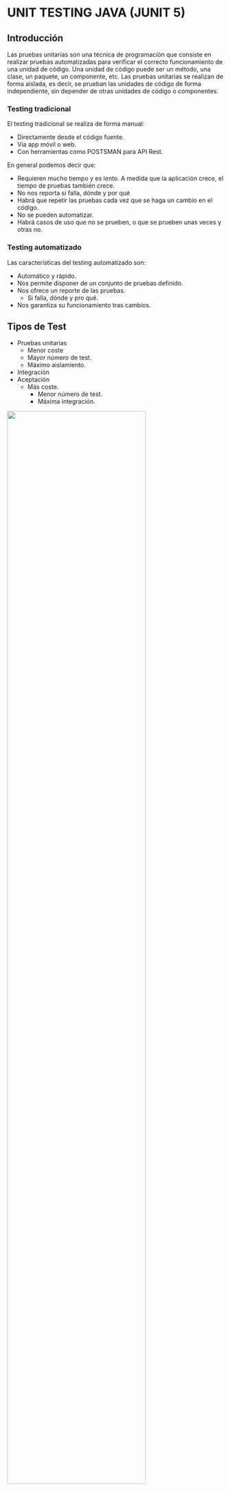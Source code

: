# UNIT TESTING JAVA (JUNIT 5)

## Introducción

Las pruebas unitarias son una técnica de programación que consiste en realizar pruebas automatizadas para verificar el correcto funcionamiento de una unidad de código. Una unidad de código puede ser un método, una clase, un paquete, un componente, etc. Las pruebas unitarias se realizan de forma aislada, es decir, se prueban las unidades de código de forma independiente, sin depender de otras unidades de código o componentes.

### Testing tradicional

El testing tradicional se realiza de forma manual:

- Directamente desde el código fuente.
- Via app móvil o web.
- Con herramientas como POSTSMAN para API Rest.

En general podemos decir que:

- Requieren mucho tiempo y es lento. A medida que la aplicación crece, el tiempo de pruebas también crece.
- No nos reporta si falla, dónde y por qué
- Habrá que repetir las pruebas cada vez que se haga un cambio en el código.
- No se pueden automatizar.
- Habrá casos de uso que no se prueben, o que se prueben unas veces y otras no.


### Testing automatizado

Las características del testing automatizado son:

- Automático y rápido.
- Nos permite disponer de un conjunto de pruebas definido.
- Nos ofrece un reporte de las pruebas.
  - Si falla, dónde y pro qué.
- Nos garantiza su funcionamiento tras cambios.


## Tipos de Test

- Pruebas unitarias
  - Menor coste
  - Mayor número de test.
  - Máximo aislamiento.
- Integración
- Aceptación
  - Más coste.
    - Menor número de test.
    - Máxima integración.


<img src="./img/doc_utj_01.png" width="80%">


### Requisitos para hacer Testing

- Comprender el funcionamiento de nuestra aplicación
- Conocer cuáles son nuestras clases.
- Reglas de negocio o casos de uso.

### Pruebas unitarias

- Métodos que permite verificar una parte del código.
- Comprueban que, para unos datos de entrada, devuelve el resultado esperado.
- Permiten la veridicación de las reglas de negocio de forma aislada.


**¿Qué es una prueba?**

Las pruebas unitarias casi siempre se centran en pruebas de "Caja Negra", donde para unos datos de entrada se esperan unos datos de salida.



### JUnit

Realizar las pruebas de forma manual puede ser tedioso y propenso a errores. Por ello, existen frameworks que facilitan la creación y ejecución de pruebas unitarias. Uno de los frameworks más populares para realizar pruebas unitarias en Java es JUnit.

Aparte de JUnit, existen otros frameworks de pruebas unitarias en Java, como TestNG, Mockito, PowerMock, etc, pero por su popularidad y simplicidad, JUnit es el más utilizado.

JUnit es un framework de pruebas unitarias para el lenguaje de programación Java

Características de JUnit:

- Permite escribir y ejecutar pruebas unitarias de forma sencilla.
- Proporciona anotaciones para definir métodos de prueba.
- Proporciona métodos de aserción para verificar los resultados de las pruebas.
- Proporciona herramientas para la ejecución de pruebas y la generación de informes.
- Proporciona herramientas para la organización de pruebas en suites de pruebas.
- Las pruebas son repetibles y se pueden ejecutar de forma automática.


### Instalación de JUnit

Para utilizar JUnit en un proyecto Java, es necesario añadir la librería de JUnit al proyecto, y esto se puede realizar de varias formas:

- Manualmente añadiendo el archivo JAR de JUnit al proyecto.
- Utilizando una herramienta de gestión de dependencias como Maven o Gradle.


#### JUNIT 4 vs JUNIT 5

JUnit 4 es la versión anterior de JUnit, y JUnit 5 es la versión más reciente de JUnit. JUnit 5 es una versión completamente nueva de JUnit que se lanzó en septiembre de 2017. JUnit 5 es una reescritura completa de JUnit 4 y ofrece muchas nuevas características y mejoras sobre JUnit 4.

A continuación, se muestra una tabla comparativa de las características de JUnit 4 y JUnit 5:

| Característica | JUnit 4 | JUnit 5 |
| --- | --- | --- |
| Arquitectura | Basada en JUnit 3 | Basada en JUnit Platform |
| Anotaciones | @Test, @Before, @After, @BeforeClass, @AfterClass | @Test, @BeforeEach, @AfterEach, @BeforeAll, @AfterAll |
| Extensiones | No | Sí |
| Anotaciones de extensión | No | @ExtendWith |
| Anotaciones de repetición | No | @RepeatedTest |
| Anotaciones de parámetros | No | @ParameterizedTest |
| Anotaciones de excepción | @Test(expected = Exception.class) | @Test(expected = Exception.class) |
| Anotaciones de tiempo de espera | @Test(timeout = 1000) | @Test(timeout = 1000) |
| Anotaciones de deshabilitación | @Ignore | @Disabled |
| Anotaciones de etiquetas | No | @Tag |
| Anotaciones de anidamiento | No | @Nested |
| Anotaciones de prueba condicional | No | @EnabledOnOs, @EnabledOnJre, @EnabledIf, @EnabledIfSystemProperty, @EnabledIfEnvironmentVariable |
| Anotaciones de inyección de dependencias | No | @RegisterExtension |
| Anotaciones de configuración de extensión | No | @RegisterExtension |
| Anotaciones de manejo de excepciones | No | @ExceptionHandler |
| Anotaciones de tiempo de vida de la extensión | No | @ExtendWith |
| Anotaciones de prueba de interfaz funcional | No | @Testable |


#### JUnit 5

Anotaciones más importantes de JUnit 5:

- @Test: Indica que el método es un método de prueba.
- @BeforeEach: Indica que el método se ejecuta antes de cada método de prueba.
- @AfterEach: Indica que el método se ejecuta después de cada método de prueba.
- @BeforeAll: Indica que el método se ejecuta antes de todos los métodos de prueba.
- @AfterAll: Indica que el método se ejecuta después de todos los métodos de prueba.

Otras anotaciones de JUnit 5:

- @DisplayName: Permite definir un nombre personalizado para el método de prueba.
- @Disabled: Indica que el método de prueba está deshabilitado.
- @Ignore: Indica que el método de prueba está deshabilitado.
- @Order: Indica el orden de ejecución de los métodos de prueba.
- @EnabledOnOs: Indica que el método de prueba se ejecuta en un sistema operativo específico.
- @EnabledOnJre: Indica que el método de prueba se ejecuta en una versión específica de la JVM.
- @RepeatedTest: Indica que el método de prueba se repite un número específico de veces.
- @ParameterizedTest: Indica que el método de prueba se ejecuta con diferentes parámetros.
- @Tag: Permite etiquetar los métodos de prueba. Se pueden agrupar los métodos de prueba por etiquetas y ejecutar solo los métodos de prueba que tengan una etiqueta específica.
- @Nested: Permite anidar clases de prueba. Se pueden anidar clases de prueba para organizar las pruebas de forma jerárquica. Cada clase de prueba anidada se ejecuta de forma independiente.


### Primeras pruebas unitarias con JUnit

- Cada prueba se realiza en un método anotado con @Test.
- Si falla una condición (assertion) en un test, éste falla.
- Las instancias a nivel de clase son diferentes para cada test.
- **El orden de las pruebas no importa**


#### Asserts

Los asserts son métodos que permiten verificar si una condición es verdadera o falsa. Si la condición es verdadera, la prueba continúa. Si la condición es falsa, la prueba falla.

Algunos métodos de aserción más comunes en JUnit son:

- assertTrue/assertFalse: Verifica si una condición es verdadera/falsa.
- assertEquals: Verifica si dos valores son iguales.
- assertNotEquals: Verifica si dos valores no son iguales.
- assertNull/assertNotNull: Verifica si un valor es nulo/no nulo.
- assertSame/assertNotSame: Verifica si dos referencias apuntan al mismo objeto/no al mismo objeto.
- assertThat: Verifica si un valor cumple una condición.
- assertThrows: Verifica si una excepción es lanzada.
- assertTimeout: Verifica si una operación se ejecuta en un tiempo determinado.
- assertAll: Verifica varias condiciones a la vez.

También podemos hacer que una prueba falle de forma controlada con el método `fail()`.

#### Ejemplo

En el siguiente ejemplo se quiere comprobar que el método `sendProduct`acutaliza el stock de la tienda.

  
```java
@Test
void itShoutldRemoveFromStore() {
  Product product = new Product("Coca-Cola", 10);
  Store store = new Store("Store", List.of(product, product, product));

  storeService.sendProduct(product);
  assertNotNull(store.getProducts());
  assertEquals(2, store.getProducts().size());
}
```

Los métodos `assert`pueden reportar mensajes de fallos personalizados:

- Se pasan como último parámetro del método como un `String` o como una expresión lambda.

Ejemplos:

- assertEquals(2, store.getProducts().size(), "El tamaño de la lista de productos no es correcto");
- assertEquals(2, calculadora.suma(1,1), () -> "La suma debería ser 2");


### Ciclo de vida de una prueba

El ciclo de vida de una prueba en JUnit 5 es el siguiente:

1. **@BeforeAll**: Se ejecuta una vez antes de todos los métodos de prueba.
2. **@BeforeEach**: Se ejecuta antes de cada método de prueba.
3. **@Test**: Método de prueba.
4. **@AfterEach**: Se ejecuta después de cada método de prueba.
5. **@AfterAll**: Se ejecuta una vez después de todos los métodos de prueba.

El orden en el que se ejecutan los test es aleatorio, por lo que no se puede garantizar el orden de ejecución de los test.

Pero si se necesita garantizar el orden de ejecución de los test, se puede utilizar la anotación `@Order`.

```java
@Test
@Order(1)
void test1() {
  // Test 1
}

@Test
@Order(2)
void test2() {
  // Test 2
}
```

En este caso, el test1 se ejecutará antes que el test2. 

> 💡 Si algún test no tiene la anotación `@Order`, se ejecutará después de los test que sí la tengan.

#### Setup y TearDown

En JUnit 5, se pueden utilizar los métodos `@BeforeEach` y `@AfterEach` para realizar la configuración y limpieza de los recursos necesarios para la ejecución de las pruebas.

```java
@BeforeEach
void setUp() {
  // Configuración de recursos
}

@AfterEach
void tearDown() {
  // Limpieza de recursos
}
```

#### Deshabilitar pruebas

Los test pueden ser deshabilitados con la anotación `@Disabled` o `@Ignore`. (JUnit 5 recomienda indicar un motivo)

```java
public class DisabledTest {

    @Test
    //@Disabled("Until bug #12300 fix")
    void test1() {
        System.out.println("test1");
        assertTrue(true);
    }

    @Test
    @Disabled("Until feature #11900")
    void test2() {
        System.out.println("test2");
        assertTrue(true);
    }

}
```

#### Test condicionales

En JUnit 5, las pruebas unitarias se puede ejecutar conforma a diferentes condiciones.

**@EnabledOnOs**

- Permite habilitar/deshabilitar una prueba en función del sistema operativo. @EnabledOnOs({OS.WINDOWS, OS.LINUX}), @DisabledOnOs({OS.MAC})
- Permite habilitar/deshabilitar una prueba en función de la versión de Java. @EnabledOnJre(JRE.JAVA_8), @DisabledOnJre(JRE.JAVA_11)
- o incluso por rangos:
  - @EnabledForJreRange(min = JRE.JAVA_8, max = JRE.JAVA_11)
  - @DisabledForJreRange(min = JRE.JAVA_8, max = JRE.JAVA_11)

**@EnabledIfSystemProperty**

- Permite habilitar/deshabilitar una prueba en función de una propiedad del sistema. @EnabledIfSystemProperty(named = "os.arch", matches = ".*64.*")
- Se puede usar con: System.getProperty("os.arch")
- Si no existe la propiedad, no se ejecuta.
  - @EnabledIfSystemProperty(named = "os.arch", matches = ".*64.*", disabledReason = "Solo para 64 bits")

**@EnabledIfEnvironmentVariable**

- Permite habilitar/deshabilitar una prueba en función de una variable de entorno. @EnabledIfEnvironmentVariable(named = "ENV", matches = ".*dev.*")
  - Número de núcleos, memoria, etc.
  - Entorno local, DEV, QA, PROD, etc.

**@EnabledIf / @DisableIf**

- Permite habilitar/deshabilitar una prueba en función de una expresión booleana. - El método encargado de ello estará especificado en el test mediante la anotación @EnabledIf o @DisabledIf.
- Será estático si se usa a nivel de clase.


Ejemplos de todo esto:

```java
    @EnabledOnJre(JRE.JAVA_8)
    @Test
    void test1() {
        System.out.println("test1 java 8");
    }
    @EnabledOnJre(JRE.JAVA_16)
    @Test
    void test2() {
        System.out.println("test2 java 16");
    }

    @EnabledForJreRange(min = JRE.JAVA_8, max=JRE.JAVA_11)
    @Test
    void test3() {
        System.out.println("test3 range");
    }


    @Test
    @EnabledOnOs(OS.LINUX)
    void test4() {
        System.out.println("test4 linux");
    }
```	

#### Escribir propias condiciones

Dentro de los test-condicionales podemos tener un tipo de test, que se ejecuta en función de una condición que nosotros mismos definimos.

- Permiten habilitar parte de un test en función de si se cumple una condición.
  - assumeTrue(boolean condition)
  - assumeFalse(boolean condition)
- Si la condición no se cumple, el código a partir de ahí se deshabilita, evitando el fallo, es decir, solo queremos probar si se cumple una condición, sino se cumple, no quremos que falle el test.

```java
    @Test
    void test5() {
        assumeTrue("DEV".equals(System.getenv("ENV")));
        System.out.println("test5");
        // imprime si la variable de entorno ENV es DEV, en caso contrario no se ejecuta y el test queda deshabilitado.
    }
```	

otros ejemplos:

```java
    @Test
    void name() {
        String jdk = System.getenv("JAVA_HOME");
        assumeTrue(jdk.contains("jdk-11"));
        assumeFalse(jdk.contains("jdk-16.0.2"));

        System.out.println("El test continua");
    }

    @Test
    void name2() {
        String jdk = System.getenv("JAVA_HOME");

        assumingThat(jdk.contains("jdk-11"),
                () -> {


                }
        );

    }
```	

### Test anidados

En JUnit 5, se pueden anidar clases de prueba para organizar las pruebas de forma jerárquica, por diferentes criterios: funcionalidad, condicionalidad, ...

- Se trata de inner classes en Java.
- Se anotan las clases con @Nested.
- @BeforeAll y @AfterAll no se pueden usar en clases anidadas.
- Se puede incluir una descripción en dichas clases y los métodos que contienen con @DisplayName.
- Los test aparecerán en el `reporting` agrupados por clases.
- Si falla un test de una clase anidada, falla la clase anidada y la clase padre.

```java	
@DisplayName("Tests para servicio SmartPhone")
public class ANestedTest {

    @Test
    @DisplayName("Test1")
    void test1() {
        System.out.println("test1");
        assertTrue(true);
    }

    @Nested
    @DisplayName("operaciones recuperar datos")
    class Grupo1 {
        @Test
        @DisplayName("Find all()")
        void test2() {
            System.out.println("test2");
            assertTrue(true);
        }

        @Test
        @DisplayName("Find one()")
        void test3() {
            System.out.println("test3");
            assertTrue(true);
        }

        @Test
        @DisplayName("Find by CPU cores()")
        void test4() {
            System.out.println("test4");
            assertTrue(true);
        }

    }

    @Nested
    @DisplayName("operaciones insercion nuevos datos")
    class Grupo2 {

        @Test
        @DisplayName("Insert one")
        void test5() {
            System.out.println("test5");
            assertTrue(true);
        }

        @Test
        @DisplayName("Insert in batch")
        void test6() {
            System.out.println("test5");
            assertTrue(true);
        }
    }
}

```

### Test repetidos

En JUnit 5, se pueden repetir las pruebas un número específico de veces.

- Se anotan los métodos con @RepeatedTest.
  - Útil para pruebas de rendimiento.
  - Útil en métodos que presentan comportamiento aleatorio.

- En el reporting se mostrará el número de veces que se ha repetido el test.
- Se puede combiar el nombre con @DisplayName.
  - @DisplayName: será el título principal.
  - @RepeatedTest: Nombre de cada repetición.

```java
  public class BRepeatedTest {

    @Test
    void test1() {
        System.out.println("Prueba concepto test1");
    }

    @RepeatedTest(value = 3)
    void test2() {
        System.out.println("Prueba concepto test2");
    }

    @DisplayName("Caso de test 3")
    @RepeatedTest(value = 3, name = RepeatedTest.SHORT_DISPLAY_NAME)
    void test3() {
        System.out.println("Prueba concepto test3");
    }

    @DisplayName("Caso de test 4")
    @RepeatedTest(value = 3, name = RepeatedTest.LONG_DISPLAY_NAME)
    void test4() {
        System.out.println("Prueba concepto test3");
    }

    @DisplayName("Caso de test 4")
    @RepeatedTest(value = 3, name = "{displayName} - {currentRepetition} / {totalRepetitions}")
    void test5() {
        System.out.println("Prueba concepto test3");
    }
}
```

